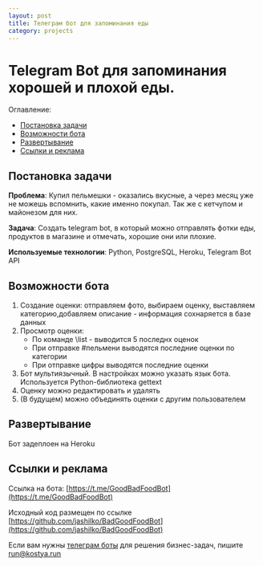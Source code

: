 ```yaml
---
layout: post
title: Телеграм бот для запоминания еды
category: projects
---
```

# Telegram Bot для запоминания хорошей и плохой еды. 


Оглавление: 
- [Постановка задачи](#task)
- [Возможности бота](#features)
- [Развертывание](#deploy)
- [Ссылки и реклама](#adv)



## <a name="task">Постановка задачи</a>

**Проблема**: Купил пельмешки - оказались вкусные, а через месяц уже не можешь вспомнить, какие именно покупал. Так же с кетчупом и майонезом для них.

**Задача**: Создать telegram bot, в который можно отправлять фотки еды, продуктов в магазине и отмечать, хорошие они или плохие. 

**Используемые технологии**: Python, PostgreSQL, Heroku, Telegram Bot API


## <a name="features">Возможности бота</a>

1. Создание оценки: отправляем фото, выбираем оценку, выставляем категорию,добавляем описание - информация сохнаряется в базе данных
2. Просмотр оценки: 
    + По команде \list - выводится 5 последнх оценок
    + При отправке #пельмени выводятся последние оценки по категории
    + При отправке цифры выводятся последние оценки
3. Бот мультиязычный. В настройках можно указать язык бота. Используется Python-библиотека gettext
4. Оценку можно редактировать и удалять
5. (В будущем) можно объединять оценки с другим пользователем



## <a name="deploy">Развертывание</a>
Бот задеплоен на Heroku

## <a name="adv">Ссылки и реклама</a>
Ссылка на бота: [https://t.me/GoodBadFoodBot](https://t.me/GoodBadFoodBot)

Исходный код размещен по ссылке [https://github.com/jashilko/BadGoodFoodBot](https://github.com/jashilko/BadGoodFoodBot)

Если вам нужны [телеграм боты](https://tlgrm.ru/docs/bots) для решения бизнес-задач, пишите run@kostya.run
